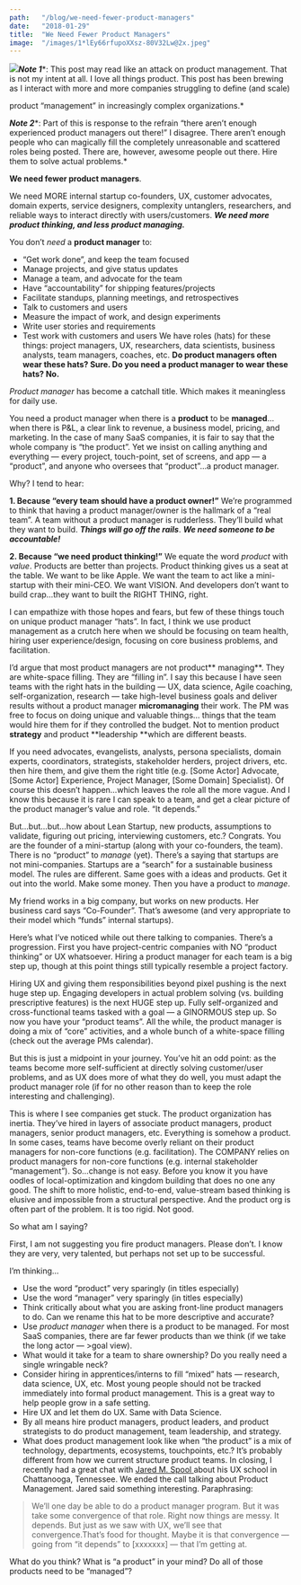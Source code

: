 ```yaml
---
path:	"/blog/we-need-fewer-product-managers"
date:	"2018-01-29"
title:	"We Need Fewer Product Managers"
image:	"/images/1*lEy66rfupoXXsz-80V32Lw@2x.jpeg"
---
```


![](/images/1*lEy66rfupoXXsz-80V32Lw@2x.jpeg)***Note 1****: This post may read like an attack on product management. That is not my intent at all. I love all things product. This post has been brewing as I interact with more and more companies struggling to define (and scale)

 product “management” in increasingly complex organizations.*

***Note 2****: Part of this is response to the refrain “there aren’t enough experienced product managers out there!” I disagree. There aren’t enough people who can magically fill the completely unreasonable and scattered roles being posted. There are, however, awesome people out there. Hire them to solve actual problems.*

**We need fewer product managers**.

We need MORE internal startup co-founders, UX, customer advocates, domain experts, service designers, complexity untanglers, researchers, and reliable ways to interact directly with users/customers. ***We need more product thinking, and less product managing.***

You don’t *need* a **product manager** to:

* “Get work done”, and keep the team focused
* Manage projects, and give status updates
* Manage a team, and advocate for the team
* Have “accountability” for shipping features/projects
* Facilitate standups, planning meetings, and retrospectives
* Talk to customers and users
* Measure the impact of work, and design experiments
* Write user stories and requirements
* Test work with customers and users
We have roles (hats) for these things: project managers, UX, researchers, data scientists, business analysts, team managers, coaches, etc. **Do product managers often wear these hats? Sure. Do you need a product manager to wear these hats? No.**

*Product manager* has become a catchall title. Which makes it meaningless for daily use.

You need a product manager when there is a **product** to be **managed**…when there is P&L, a clear link to revenue, a business model, pricing, and marketing. In the case of many SaaS companies, it is fair to say that the whole company is “the product”. Yet we insist on calling anything and everything — every project, touch-point, set of screens, and app — a “product”, and anyone who oversees that “product”…a product manager.

Why? I tend to hear:

**1. Because “every team should have a product owner!”** We’re programmed to think that having a product manager/owner is the hallmark of a “real team”. A team without a product manager is rudderless. They’ll build what they want to build. ***Things will go off the rails***. ***We need someone to be accountable!***

**2. Because “we need product thinking!”** We equate the word *product* with *value*. Products are better than projects. Product thinking gives us a seat at the table. We want to be like Apple. We want the team to act like a mini-startup with their mini-CEO. We want VISION. And developers don’t want to build crap…they want to built the RIGHT THING, right.

I can empathize with those hopes and fears, but few of these things touch on unique product manager “hats”. In fact, I think we use product management as a crutch here when we should be focusing on team health, hiring user experience/design, focusing on core business problems, and facilitation.

I’d argue that most product managers are not product** managing**. They are white-space filling. They are “filling in”. I say this because I have seen teams with the right hats in the building — UX, data science, Agile coaching, self-organization, research — take high-level business goals and deliver results without a product manager **micromanaging** their work. The PM was free to focus on doing unique and valuable things… things that the team would hire them for if they controlled the budget. Not to mention product **strategy** and product **leadership **which are different beasts.

If you need advocates, evangelists, analysts, persona specialists, domain experts, coordinators, strategists, stakeholder herders, project drivers, etc. then hire them, and give them the right title (e.g. [Some Actor] Advocate, [Some Actor] Experience, Project Manager, [Some Domain] Specialist). Of course this doesn’t happen…which leaves the role all the more vague. And I know this because it is rare I can speak to a team, and get a clear picture of the product manager’s value and role. “It depends.”

But…but…but…how about Lean Startup, new products, assumptions to validate, figuring out pricing, interviewing customers, etc.? Congrats. You are the founder of a mini-startup (along with your co-founders, the team). There is no “product” to *manage* (yet). There’s a saying that startups are not mini-companies. Startups are a “search” for a sustainable business model. The rules are different. Same goes with a ideas and products. Get it out into the world. Make some money. Then you have a product to *manage*.

My friend works in a big company, but works on new products. Her business card says “Co-Founder”. That’s awesome (and very appropriate to their model which “funds” internal startups).

Here’s what I’ve noticed while out there talking to companies. There’s a progression. First you have project-centric companies with NO “product thinking” or UX whatsoever. Hiring a product manager for each team is a big step up, though at this point things still typically resemble a project factory.

Hiring UX and giving them responsibilities beyond pixel pushing is the next huge step up. Engaging developers in actual problem solving (vs. building prescriptive features) is the next HUGE step up. Fully self-organized and cross-functional teams tasked with a goal — a GINORMOUS step up. So now you have your “product teams”. All the while, the product manager is doing a mix of “core” activities, and a whole bunch of a white-space filling (check out the average PMs calendar).

But this is just a midpoint in your journey. You’ve hit an odd point: as the teams become more self-sufficient at directly solving customer/user problems, and as UX does more of what they do well, you must adapt the product manager role (if for no other reason than to keep the role interesting and challenging).

This is where I see companies get stuck. The product organization has inertia. They’ve hired in layers of associate product managers, product managers, senior product managers, etc. Everything is somehow a product. In some cases, teams have become overly reliant on their product managers for non-core functions (e.g. facilitation). The COMPANY relies on product managers for non-core functions (e.g. internal stakeholder “management”). So…change is not easy. Before you know it you have oodles of local-optimization and kingdom building that does no one any good. The shift to more holistic, end-to-end, value-stream based thinking is elusive and impossible from a structural perspective. And the product org is often part of the problem. It is too rigid. Not good.

So what am I saying?

First, I am not suggesting you fire product managers. Please don’t. I know they are very, very talented, but perhaps not set up to be successful.

I’m thinking…

* Use the word “product” very sparingly (in titles especially)
* Use the word “manager” very sparingly (in titles especially)
* Think critically about what you are asking front-line product managers to do. Can we rename this hat to be more descriptive and accurate?
* Use *product manager* when there is a product to be managed. For most SaaS companies, there are far fewer products than we think (if we take the long actor — >goal view).
* What would it take for a team to share ownership? Do you really need a single wringable neck?
* Consider hiring in apprentices/interns to fill “mixed” hats — research, data science, UX, etc. Most young people should not be tracked immediately into formal product management. This is a great way to help people grow in a safe setting.
* Hire UX and let them do UX. Same with Data Science.
* By all means hire product managers, product leaders, and product strategists to do product management, team leadership, and strategy.
* What does product management look like when “the product” is a mix of technology, departments, ecosystems, touchpoints, etc.? It’s probably different from how we current structure product teams.
In closing, I recently had a great chat with [Jared M. Spool ](https://medium.com/u/b90ef6212176)about his UX school in Chattanooga, Tennessee. We ended the call talking about Product Management. Jared said something interesting. Paraphrasing:


> We’ll one day be able to do a product manager program. But it was take some convergence of that role. Right now things are messy. It depends. But just as we saw with UX, we’ll see that convergence.That’s food for thought. Maybe it is that convergence — going from “it depends” to [xxxxxxx] — that I’m getting at.

What do you think? What is “a product” in your mind? Do all of those products need to be “managed”?

